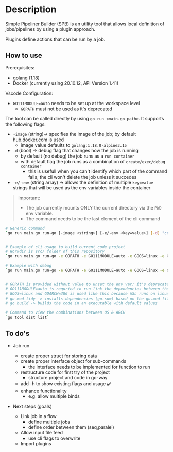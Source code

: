 # Description

Simple Pipeliner Builder (SPB) is an utility tool that allows local definition of jobs/pipelines by using a plugin approach.

Plugins define actions that can be run by a job.

## How to use

Prerequisites:
* golang (1.18)
* Docker (currently using 20.10.12, API Version 1.41)

Vscode Configuration:
* `GO111MODULE=auto` needs to be set up at the workspace level
  * `GOPATH` must not be used as it's deprecated

The tool can be called directly by using `go run <main.go path>`. It supports the following flags:
* `-image` (string)-> specifies the image of the job; by default hub.docker.com is used
  * image value defaults to `golang:1.18.0-alpine3.15`
* `-d` (bool) -> debug flag that changes how the job is running
  * by default (no debug) the job runs as a `run container`
  * with default flag the job runs as a combination of `create/exec/debug container`
    * this is usefull when you can't identify which part of the command fails; the cli won't delete the job unless it succedes
* `-e/-env` (string array) -> allows the definition of multiple `key=value` strings that will be used as the env variables inside the container

> Important:
> * The job currently mounts ONLY the current directory via the `PWD` env variable.
> * The command needs to be the last element of the cli command


```bash
# Generic command
`go run main.go run-go [-image <string>] [-e/-env <key=value>] [-d] "command <string>" `


# Example of cli usage to build current code project 
# Workdir is src/ folder of this repository
`go run main.go run-go -e GOPATH -e GO111MODULE=auto -e GOOS=linux -e GOARCH=386 "go mod tidy && go build"`

# Example with debug
`go run main.go run-go -e GOPATH -e GO111MODULE=auto -e GOOS=linux -e GOARCH=386 -d "go mod tidy && go build"`


# GOPATH is provided without value to unset the env var; it's deprecated but stil set by the default image 'golang:1.18.0-alpine3.15'
# GO111MODULE=auto is requried to run link the dependencies between the project
# GOOS=linux and GOARCH=386 is used like this because WSL runs on linux with x86_64 arch
# go mod tidy -> installs dependencies (go.sum) based on the go.mod file
# go build -> builds the code in an executable with default values

# Command to view the combinations between OS & ARCH
`go tool dist list`
```

## To do's

* Job run
  * create proper struct for storing data
  * create proper interface object for sub-commands
    * the interface needs to be implemented for function to run
  * restructure code for first try of the project
    * structure project and code in go-way
  * add -h to show existing flags and usage :heavy_check_mark:
  * enhance functionality
    * e.g. allow multiple binds

* Next steps (goals)
  * Link job in a flow
    * define multiple jobs
    * define order between them (seq,paralel)
  * Allow input file feed
    * use cli flags to overwrite 
  * Import plugins